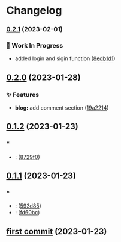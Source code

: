 # Changelog

### [0.2.1](https://github.com/subhrajitb123/Universal-Icon-Resourse/compare/v0.2.0...v0.2.1) (2023-02-01)


### 🚧 Work In Progress

* added login and sigin function ([8edb1d1](https://github.com/subhrajitb123/Universal-Icon-Resourse/commit/8edb1d10087dd559cf041b60f046298b0cefa589))

## [0.2.0](https://github.com/subhrajitb123/Universal-Icon-Resourse/compare/v0.1.2...v0.2.0) (2023-01-28)


### ✨ Features

* **blog:** add comment section ([19a2214](https://github.com/subhrajitb123/Universal-Icon-Resourse/commit/19a221481667830af1204173d8d98551fedf3623))

## [0.1.2](https://github.com/subhrajitb123/Universal-Icon-Resourse/compare/v0.1.2...0.1.1) (2023-01-23)
### *
* <wip>:<just a testing commit> ([8729f0](https://github.com/subhrajitb123/Universal-Icon-Resourse/commit/8729f0d7ca22409cee2e03941cf2625799e7093d))


## [0.1.1](https://github.com/subhrajitb123/Universal-Icon-Resourse/compare/v0.1.1...4ffd3f75de805f3d504a593420fddce333d29f5c) (2023-01-23)
### *
* <feat>:<first commit> ([593d85](https://github.com/subhrajitb123/Universal-Icon-Resourse/commit/593d85653cb7f3e88cd67f955d96a78bb9b1e696))
* <feat>:<first commit> ([fd60bc](https://github.com/subhrajitb123/Universal-Icon-Resourse/commit/fd60bc1b28324d52cd4d92b40a78fae3c6792f43))


## [first commit](https://github.com/subhrajitb123/Universal-Icon-Resourse/commit/4ffd3f75de805f3d504a593420fddce333d29f5c) (2023-01-23)